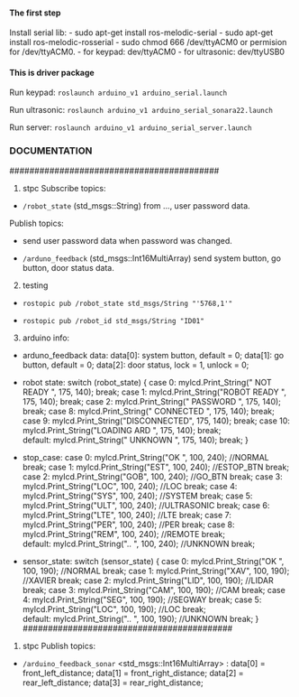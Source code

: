 #### The first step

Install serial lib:
	- sudo apt-get install ros-melodic-serial
	- sudo apt-get install ros-melodic-rosserial
	- sudo chmod 666 /dev/ttyACM0 or permision for /dev/ttyACM0.
	- for keypad: dev/ttyACM0
	- for ultrasonic: dev/ttyUSB0

#### This is driver package

Run keypad: `roslaunch arduino_v1 arduino_serial.launch`

Run ultrasonic: `roslaunch arduino_v1 arduino_serial_sonara22.launch`

Run server: `roslaunch arduino_v1 arduino_serial_server.launch`

### DOCUMENTATION
##########################################
1. stpc
Subscribe topics:

-   `/robot_state` (std_msgs::String) from ..., user password data.

Publish topics:

-	send user password data when password was changed.

-   `/arduno_feedback` (std_msgs::Int16MultiArray) send system button, go button, door status data.

2. testing

- `rostopic pub /robot_state std_msgs/String "'5768,1'"`

- `rostopic pub /robot_id std_msgs/String "ID01"`

3. arduino info:

-	arduno_feedback data:
		data[0]: system button, default = 0;
		data[1]: go button, default = 0;
		data[2]: door status, lock = 1, unlock = 0;

-	robot state:
	switch (robot_state) 
    {
      case 0:
        mylcd.Print_String(" NOT READY  ", 175, 140);
        break;
      case 1:
        mylcd.Print_String("ROBOT READY ", 175, 140);
        break;
      case 2:
        mylcd.Print_String("  PASSWORD  ", 175, 140);
        break;
      case 8:
        mylcd.Print_String(" CONNECTED  ", 175, 140);
        break;
      case 9:
        mylcd.Print_String("DISCONNECTED", 175, 140);
        break;
      case 10:
        mylcd.Print_String("LOADING ARD ", 175, 140);
        break;  
      default:
        mylcd.Print_String(" UNKNOWN    ", 175, 140);
        break;
    }

-	stop_case:
	case 0:
		mylcd.Print_String("OK ", 100, 240); //NORMAL
		break;
	case 1:
		mylcd.Print_String("EST", 100, 240); //ESTOP_BTN
		break;
	case 2:
		mylcd.Print_String("GOB", 100, 240); //GO_BTN
		break;
	case 3:
		mylcd.Print_String("LOC", 100, 240); //LOC
		break;
	case 4:
		mylcd.Print_String("SYS", 100, 240); //SYSTEM
		break;
	case 5:
		mylcd.Print_String("ULT", 100, 240); //ULTRASONIC
		break;
	case 6:
		mylcd.Print_String("LTE", 100, 240); //LTE
		break;
	case 7:
		mylcd.Print_String("PER", 100, 240); //PER
		break;
	case 8:
		mylcd.Print_String("REM", 100, 240); //REMOTE
		break;  
	default:
		mylcd.Print_String(".. ", 100, 240); //UNKNOWN
		break;

-	sensor_state:
	switch (sensor_state) 
	{
	  case 0:
	    mylcd.Print_String("OK ", 100, 190); //NORMAL
	    break;
	  case 1:
	    mylcd.Print_String("XAV", 100, 190); //XAVIER
	    break;
	  case 2:
	    mylcd.Print_String("LID", 100, 190); //LIDAR
	    break;
	  case 3:
	    mylcd.Print_String("CAM", 100, 190); //CAM
	    break;
	  case 4:
	    mylcd.Print_String("SEG", 100, 190); //SEGWAY
	    break;
	  case 5:
	    mylcd.Print_String("LOC", 100, 190); //LOC
	    break;  
	  default:
	    mylcd.Print_String(".. ", 100, 190); //UNKNOWN
	    break;
	}
##########################################

1. stpc
Publish topics:

-   `/arduino_feedback_sonar` <std_msgs::Int16MultiArray> :
			data[0] = front_left_distance;
	    	data[1] = front_right_distance;
	    	data[2] = rear_left_distance;
	    	data[3] = rear_right_distance;
